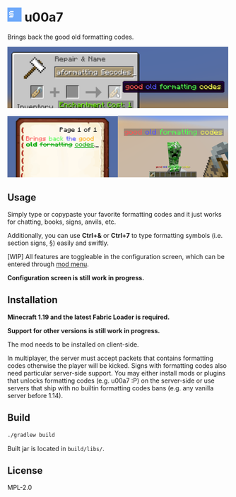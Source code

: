 # <img src="./src/main/resources/assets/u00a7/icon.png" alt="icon" width="32"/> u00a7

Brings back the good old formatting codes.

<img src="./screenshots/Anvil.png" width="500">

<img src="./screenshots/Book%20and%20Quill.png" width="250"><img src="./screenshots/Mob.png" width="250">

## Usage

Simply type or copypaste your favorite formatting codes and it just works for chatting, books, signs, anvils, etc.

Additionally, you can use **Ctrl+&** or **Ctrl+7** to type formatting symbols (i.e. section signs, §) easily and swiftly.

\[WIP\] All features are toggleable in the configuration screen, which can be entered through [mod menu](https://github.com/TerraformersMC/ModMenu).

**Configuration screen is still work in progress.**

## Installation

**Minecraft 1.19 and the latest Fabric Loader is required.**

**Support for other versions is still work in progress.**

The mod needs to be installed on client-side.

In multiplayer, the server must accept packets that contains formatting codes otherwise the player will be kicked. Signs with formatting codes also need particular server-side support. You may either install mods or plugins that unlocks formatting codes (e.g. u00a7 :P) on the server-side or use servers that ship with no builtin formatting codes bans (e.g. any vanilla server before 1.14).

## Build

```sh
./gradlew build
```

Built jar is located in `build/libs/`.

## License

MPL-2.0
